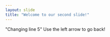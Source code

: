 ```yaml
---
layout: slide
title: "Welcome to our second slide!"
---
```

"Changing line 5"
Use the left arrow to go back!
